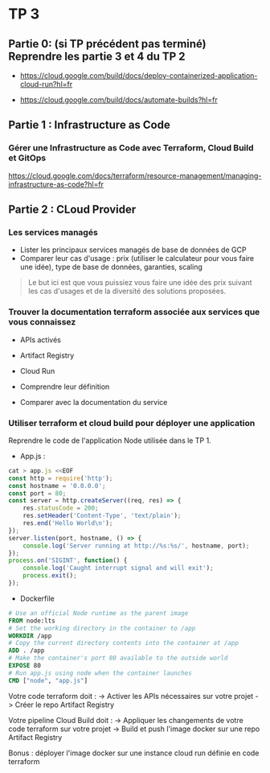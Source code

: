# TP 3

## Partie 0: (si TP précédent pas terminé) Reprendre les partie 3 et 4 du TP 2

- https://cloud.google.com/build/docs/deploy-containerized-application-cloud-run?hl=fr

- https://cloud.google.com/build/docs/automate-builds?hl=fr


## Partie 1 : Infrastructure as Code

###  Gérer une Infrastructure as Code avec Terraform, Cloud Build et GitOps

https://cloud.google.com/docs/terraform/resource-management/managing-infrastructure-as-code?hl=fr

## Partie 2 : CLoud Provider

### Les services managés

- Lister les principaux services managés de base de données de GCP
- Comparer leur cas d'usage : prix (utiliser le calculateur pour vous faire une idée), type de base de données, garanties, scaling

> Le but ici est que vous puissiez vous faire une idée des prix suivant les cas d'usages et de la diversité des solutions proposées.

### Trouver la documentation **terraform** associée aux services que vous connaissez

- APIs activés
- Artifact Registry
- Cloud Run

- Comprendre leur définition
- Comparer avec la documentation du service

### Utiliser terraform et cloud build pour déployer une application

Reprendre le code de l'application Node utilisée dans le TP 1.

- App.js :

```js
cat > app.js <<EOF
const http = require('http');
const hostname = '0.0.0.0';
const port = 80;
const server = http.createServer((req, res) => {
    res.statusCode = 200;
    res.setHeader('Content-Type', 'text/plain');
    res.end('Hello World\n');
});
server.listen(port, hostname, () => {
    console.log('Server running at http://%s:%s/', hostname, port);
});
process.on('SIGINT', function() {
    console.log('Caught interrupt signal and will exit');
    process.exit();
});
```

- Dockerfile

```dockerfile
# Use an official Node runtime as the parent image
FROM node:lts
# Set the working directory in the container to /app
WORKDIR /app
# Copy the current directory contents into the container at /app
ADD . /app
# Make the container's port 80 available to the outside world
EXPOSE 80
# Run app.js using node when the container launches
CMD ["node", "app.js"]
```

Votre code terraform doit :
-> Activer les APIs nécessaires sur votre projet
-> Créer le repo Artifact Registry

Votre pipeline Cloud Build doit :
-> Appliquer les changements de votre code terraform sur votre projet
-> Build et push l'image docker sur une repo Artifact Registry

Bonus : déployer l'image docker sur une instance cloud run définie en code terraform